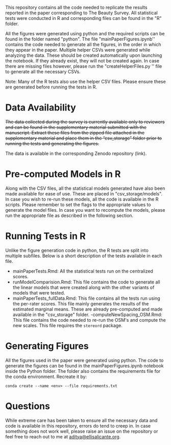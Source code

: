This repository contains all the code needed to replicate the results reported in the paper corresponding to The Beauty Survey. All statistical tests were conducted in R and corresponding files can be found in the "R" folder.


All the figures were generated using python and the required scripts can be found in the folder named "python". The file "mainPaperFigures.ipynb'' contains the code needed to generate all the figures, in the order in which they appear in the paper. Multiple helper CSVs were generated while analyzing the data. These should be created automatically upon launching the notebook. If they already exist, they will not be created again. In case there are missing files however, please run the "createHelperFiles.py '' file to generate all the necessary CSVs.


Note: Many of the R tests also use the helper CSV files. Please ensure these are generated before running the tests in R.


# Data Availability

~~The data collected during the survey is currently available only to reviewers and can be found in the supplementary material submitted with the manuscript. Extract these files from the zipped file attached in the supplementary material and place them in the “csv_storage” folder prior to running the tests and generating the figures.~~

The data is available in the corresponding Zenodo repository (link).

# Pre-computed Models in R


Along with the CSV files, all the statistical models generated have also been made available for ease of use. These are placed in "csv_storage/models". In case you wish to re-run these models, all the code is available in the R scripts. Please remember to set the flags to the appropriate values to generate the model files. In case you want to recompute the models, please run the appropriate file as described in the following section.


# Running Tests in R


Unlike the figure generation code in python, the R tests are split into multiple subfiles. Below is a short description of the tests available in each file. 

- mainPaperTests.Rmd: All the statistical tests run on the centralized scores.
- runModelComparision.Rmd: This file contains the code to generate all the linear models that were created along with the other variants of models that were tested.
- mainPaperTests_fullData.Rmd: This file contains all the tests run using the per-rater scores. This file mainly generates the results of the estimated marginal means. These are already pre-computed and made available in the "csv_storage" folder.
-computeNewSpacing_OSM.Rmd: This file contains the code needed to re-run the OSM's and compute the new scales. This file requires the ```stereord``` package.

# Generating Figures

All the figures used in the paper were generated using python. The code to generate the figures can be found in the mainPaperFigures.ipynb notebook inside the Python folder. The folder also contains the requirements file for the conda environment. Recreate it by:

```
conda create --name <env> --file requirements.txt
```

# Questions


While extreme care has been taken to ensure all the necessary data and code is available in this repository, errors do tend to creep in. In case something does not work well, please raise an issue on the repository or feel free to reach out to me at aditya@ellisalicante.org.

